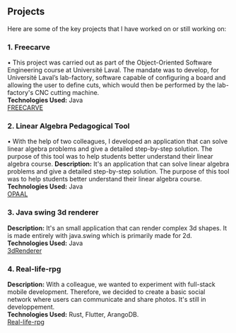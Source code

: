 ## Projects

Here are some of the key projects that I have worked on or still working on:

### 1. Freecarve
• This project was carried out as part of the Object-Oriented Software Engineering course at Université Laval. The mandate was to develop, for Université Laval’s lab-factory, software capable of configuring a board and allowing the user to define cuts, which would then be performed by the lab-factory's CNC cutting machine.<br>
**Technologies Used:** Java <br>
[FREECARVE](https://github.com/Abricot55/Freecarve)<br>

### 2. Linear Algebra Pedagogical Tool
• With the help of two colleagues, I developed an application that can solve linear algebra problems and give a detailed
step-by-step solution. The purpose of this tool was to help students better understand their linear algebra course.
**Description:** It's an application that can solve linear algebra problems and give a detailed
step-by-step solution. The purpose of this tool was to help students better understand their linear algebra course.  
**Technologies Used:** Java<br>
[OPAAL](https://drive.google.com/drive/folders/1r-5COuNg1rH5664TEdPSYCIuHGYOdGWM?usp=sharing)<br>

### 3. Java swing 3d renderer
**Description:** It's an small application that can render complex 3d shapes. It is made entirely with java.swing which is primarily made for 2d.
**Technologies Used:** Java<br>
[3dRenderer](https://github.com/Abricot55/3dRenderer)<br>

### 4. Real-life-rpg
**Description:** With a colleague, we wanted to experiment with full-stack mobile development. Therefore, we decided to create a
basic social network where users can communicate and share photos. It's still in developpement.  
**Technologies Used:** Rust, Flutter, ArangoDB.  
[Real-life-rpg](https://github.com/Abricot55/Real_life_RPG)


